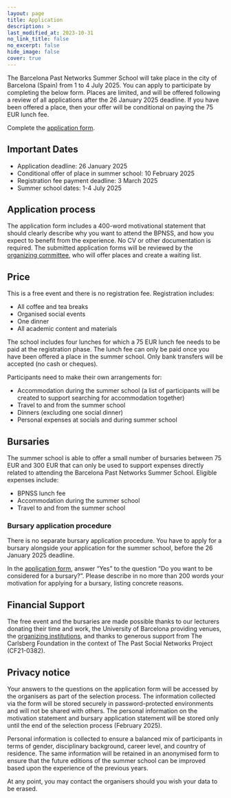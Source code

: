 ```yaml
---
layout: page
title: Application
description: >
last_modified_at: 2023-10-31
no_link_title: false 
no_excerpt: false 
hide_image: false
cover: true
---
```


The Barcelona Past Networks Summer School will take place in the city of Barcelona (Spain) from 1 to 4 July 2025. You can apply to participate by completing the below form. Places are limited, and will be offered following a review of all applications after the 26 January 2025 deadline. If you have been offered a place, then your offer will be conditional on paying the 75 EUR lunch fee. 

Complete the [application form](https://docs.google.com/forms/d/e/1FAIpQLScRwiSxn8N7E7KRjwP2v8M1zaEqrbR5oXoBeUb0kbnP5AuZtg/viewform?usp=sf_link). 


## Important Dates
* Application deadline: 26 January 2025
* Conditional offer of place in summer school: 10 February 2025
* Registration fee payment deadline: 3 March 2025
* Summer school dates: 1-4 July 2025

## Application process
The application form includes a 400-word motivational statement that should clearly describe why you want to attend the BPNSS, and how you expect to benefit from the experience. No CV or other documentation is required. The submitted application forms will be reviewed by the [organizing committee](/team/#people), who will offer places and create a waiting list.

## Price
This is a free event and there is no registration fee. Registration includes:
* All coffee and tea breaks
* Organised social events
* One dinner
* All academic content and materials

The school includes four lunches for which a 75 EUR lunch fee needs to be paid at the registration phase. The lunch fee can only be paid once you have been offered a place in the summer school. Only bank transfers will be accepted (no cash or cheques).

Participants need to make their own arrangements for:
* Accommodation during the summer school (a list of participants will be created to support searching for accommodation together)
* Travel to and from the summer school
* Dinners (excluding one social dinner)
* Personal expenses at socials and during summer school

## Bursaries

The summer school is able to offer a small number of bursaries between 75 EUR and 300 EUR that can only be used to support expenses directly related to attending the Barcelona Past Networks Summer School. Eligible expenses include:
* BPNSS lunch fee
* Accommodation during the summer school
* Travel to and from the summer school

### Bursary application procedure
There is no separate bursary application procedure. You have to apply for a bursary alongside your application for the summer school, before the 26 January 2025 deadline.

In the [application form]( https://forms.gle/HhvjgmLjxZhw1GnE9), answer “Yes” to the question “Do you want to be considered for a bursary?”.
Please describe in no more than 200 words your motivation for applying for a bursary, listing concrete reasons.

## Financial Support

The free event and the bursaries are made possible thanks to our lecturers donating their time and work, the University of Barcelona providing venues, the [organizing institutions](/team/#made-possible-thanks-to), and thanks to generous support from The Carlsberg Foundation in the context of The Past Social Networks Project (CF21-0382).

## Privacy notice
Your answers to the questions on the application form will be accessed by the organisers as part of the selection process. The information collected via the form will be stored securely in password-protected environments and will not be shared with others. The personal information on the motivation statement and bursary application statement will be stored only until the end of the selection process (February 2025). 

Personal information is collected to ensure a balanced mix of participants in terms of gender, disciplinary background, career level, and country of residence. The same information will be retained in an anonymised form to ensure that the future editions of the summer school can be improved based upon the experience of the previous years. 

At any point, you may contact the organisers should you wish your data to be erased. 
